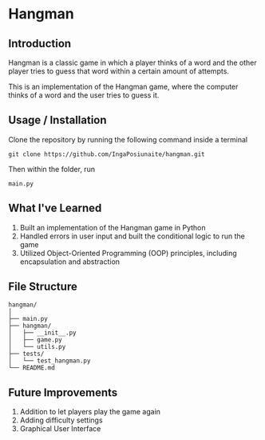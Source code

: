 # Hangman


## Introduction

Hangman is a classic game in which a player thinks of a word and the other player tries to guess that word within a certain amount of attempts.

This is an implementation of the Hangman game, where the computer thinks of a word and the user tries to guess it. 

## Usage / Installation 

Clone the repository by running the following command inside a terminal

```
git clone https://github.com/IngaPosiunaite/hangman.git 
```

Then within the folder, run 

```
main.py
```

## What I've Learned

1. Built an implementation of the Hangman game in Python
2. Handled errors in user input and built the conditional logic to run the game
3. Utilized Object-Oriented Programming (OOP) principles, including encapsulation and abstraction

## File Structure 

```
hangman/
│
├── main.py
├── hangman/
│   ├── __init__.py
│   ├── game.py
│   └── utils.py
├── tests/
│   └── test_hangman.py
└── README.md
```

## Future Improvements 

1. Addition to let players play the game again 
2. Adding difficulty settings 
3. Graphical User Interface
